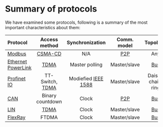# Summary of protocols

We have examined some protocols, following is a summary of the most important characteristics about them:

| Protocol | Access method | Synchronization | Comm. model | Topology |
|:---------|:-------------:|:---------------:|:-----------:|:--------:|
| [Modbus](rte/top-tcp-ip.md) | [CSMA-CD](https://en.wikipedia.org/wiki/Carrier-sense_multiple_access) | N/A | [P2P](https://en.wikipedia.org/wiki/Peer-to-peer) | Any |
| [Ethernet PowerLink](rte/epl.md) | [TDMA](https://en.wikipedia.org/wiki/Time-division_multiple_access) | Master polling | Master/slave | [Bus](https://en.wikipedia.org/wiki/Bus_network) |
| [Profinet IO](rte/profinetio.md) | TT-Switch, [TDMA](https://en.wikipedia.org/wiki/Time-division_multiple_access) | Modiefied [IEEE 1588](https://en.wikipedia.org/wiki/Precision_Time_Protocol) | Master/slave | Daisy-chain, ring |
| [CAN](can/intro.md) | Binary countdown | Clock | [P2P](https://en.wikipedia.org/wiki/Peer-to-peer) | [Bus](https://en.wikipedia.org/wiki/Bus_network) |
| [LIN](automotive/lin.md) | [TDMA](https://en.wikipedia.org/wiki/Time-division_multiple_access) | Clock | Master/slave | [Bus](https://en.wikipedia.org/wiki/Bus_network) |
| [FlexRay](automotive/flexray.md) | FTDMA | Clock | Master/slave | [Bus](https://en.wikipedia.org/wiki/Bus_network) |
